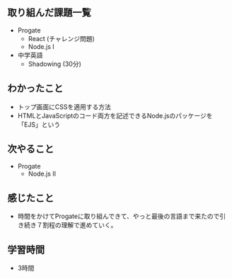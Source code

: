 ## 取り組んだ課題一覧
- Progate
  - React (チャレンジ問題)
  - Node.js Ⅰ
- 中学英語
  - Shadowing (30分)
## わかったこと
- トップ画面にCSSを適用する方法
- HTMLとJavaScriptのコード両方を記述できるNode.jsのパッケージを「EJS」という
## 次やること
- Progate
  - Node.js Ⅱ
## 感じたこと
- 時間をかけてProgateに取り組んできて、やっと最後の言語まで来たので引き続き７割程の理解で進めていく。
## 学習時間
- 3時間
